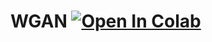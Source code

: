# WGAN [![Open In Colab](https://colab.research.google.com/assets/colab-badge.svg)](https://colab.research.google.com/drive/1fWSeEI7R7pQFH9BeStNfxShdFc__ZDWC#scrollTo=Ow1LNGes_zEE)

